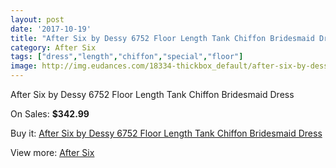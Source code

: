 ```yaml
---
layout: post
date: '2017-10-19'
title: "After Six by Dessy 6752 Floor Length Tank Chiffon Bridesmaid Dress"
category: After Six
tags: ["dress","length","chiffon","special","floor"]
image: http://img.eudances.com/18334-thickbox_default/after-six-by-dessy-6752-floor-length-tank-chiffon-bridesmaid-dress.jpg
---
```

After Six by Dessy 6752 Floor Length Tank Chiffon Bridesmaid Dress

On Sales: **$342.99**
<a href="https://www.eudances.com/en/after-six/5384-after-six-by-dessy-6752-floor-length-tank-chiffon-bridesmaid-dress.html"><amp-img layout="responsive" width="600" height="600" src="//img.eudances.com/18334-thickbox_default/after-six-by-dessy-6752-floor-length-tank-chiffon-bridesmaid-dress.jpg" alt="After Six by Dessy 6752 Floor Length Tank Chiffon Bridesmaid Dress 0" /></a>
<a href="https://www.eudances.com/en/after-six/5384-after-six-by-dessy-6752-floor-length-tank-chiffon-bridesmaid-dress.html"><amp-img layout="responsive" width="600" height="600" src="//img.eudances.com/18335-thickbox_default/after-six-by-dessy-6752-floor-length-tank-chiffon-bridesmaid-dress.jpg" alt="After Six by Dessy 6752 Floor Length Tank Chiffon Bridesmaid Dress 1" /></a>

Buy it: [After Six by Dessy 6752 Floor Length Tank Chiffon Bridesmaid Dress](https://www.eudances.com/en/after-six/5384-after-six-by-dessy-6752-floor-length-tank-chiffon-bridesmaid-dress.html "After Six by Dessy 6752 Floor Length Tank Chiffon Bridesmaid Dress")

View more: [After Six](https://www.eudances.com/en/50-after-six "After Six")